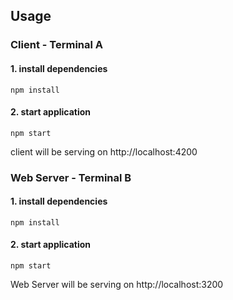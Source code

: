 ## Usage

### Client - Terminal A

#### 1. install dependencies

```
npm install
```

#### 2. start application

```
npm start
```

client will be serving on http://localhost:4200

### Web Server - Terminal B

#### 1. install dependencies

```
npm install
```

#### 2. start application

```
npm start
```

Web Server will be serving on http://localhost:3200
